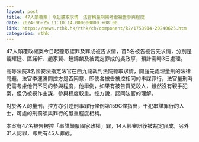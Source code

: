```yaml
---
layout: post
title: 47人顛覆案｜今起聽取求情　法官稱量刑需考慮被告參與程度　
date: 2024-06-25 11:10:14.000000000 +08:00
link: https://news.rthk.hk/rthk/ch/component/k2/1758914-20240625.htm
categories: rthk
---
```


47人顛覆政權案今日起聽取認罪及罪成被告求情，首5名被告被告先求情，分別是戴耀廷、區諾軒、趙家賢、鍾錦麟及被裁定罪成的吳政亨，預計需時3日處理。

高等法院3名國安法指定法官在西九龍裁判法院聽取求情，開庭先處理量刑的法律問題，法官李運騰問控方是否同意，即使各被告被控相同的串謀罪行，法官量刑時仍需考慮他們不同的參與程度，他舉例，如果有被告買兇殺人，雖然沒有親手犯案，但仍被視作主謀，參與程度較重。控方說，認同法官的理解。

對於各人的量刑，控方亦引述刑事罪行條例第159C條指出，干犯串謀罪行的人士，可處的刑罰須與罪行的嚴重程度相稱。

本案有47名被告被控「串謀顛覆國家政權」罪，14人經審訊後被裁定罪成，另外31人認罪，即共有45人罪成。
